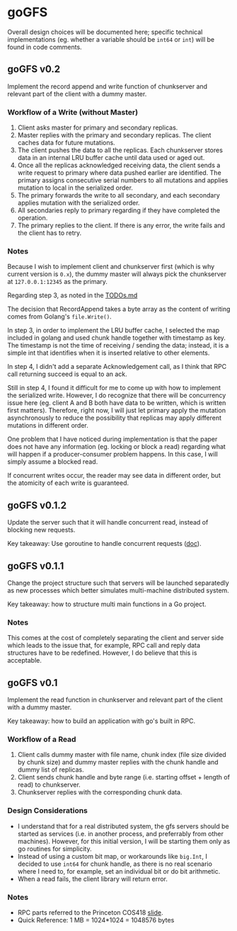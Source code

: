 # goGFS

Overall design choices will be documented here;
specific technical implementations (eg. whether a variable should be `int64` or `int`) will be found in code comments.

## goGFS v0.2

Implement the record append and write function of chunkserver and relevant part of the client with a dummy master.

### Workflow of a Write (without Master)

1. Client asks master for primary and secondary replicas. 
2. Master replies with the primary and secondary replicas.
The client caches data for future mutations.
3. The client pushes the data to all the replicas. 
Each chunkserver stores data in an internal LRU buffer cache until data used or aged out.
4. Once all the replicas acknowledged receiving data, 
the client sends a write request to primary where data pushed earlier are identified.
The primary assigns consecutive serial numbers to all mutations 
and applies mutation to local in the serialized order.
5. The primary forwards the write to all secondary, 
and each secondary applies mutation with the serialized order.
6. All secondaries reply to primary regarding if they have completed the operation.
7. The primary replies to the client. If there is any error, the write fails and the client has to retry.

### Notes

Because I wish to implement client and chunkserver first (which is why current version is `0.x`), 
the dummy master will always pick the chunkserver at `127.0.0.1:12345` as the primary.

Regarding step 3, as noted in the [TODOs.md](TODOs.md) 

The decision that RecordAppend takes a byte array as the content of writing comes from Golang's `file.Write()`.

In step 3, in order to implement the LRU buffer cache, I selected the map included in golang and used chunk handle together with timestamp as key. The timestamp is not the time of receiving / sending the data; instead, it is a simple int that identifies when it is inserted relative to other elements.

In step 4, I didn't add a separate Acknowledgement call, as I think that RPC call returning succeed is equal to an ack.

Still in step 4, I found it difficult for me to come up with how to implement the serialized write. However, I do recognize that there will be concurrency issue here (eg. client A and B both have data to be written, which is written first matters). Therefore, right now, I will just let primary apply the mutation asynchronously to reduce the possibility that replicas may apply different mutations in different order.

One problem that I have noticed during implementation is that 
the paper does not have any information (eg. locking or block a read) regarding 
what will happen if a producer-consumer problem happens. 
In this case, I will simply assume a blocked read.

If concurrent writes occur, the reader may see data in different order, but the atomicity of each write is guaranteed.

## goGFS v0.1.2

Update the server such that it will handle concurrent read, instead of blocking new requests.

Key takeaway: Use goroutine to handle concurrent requests ([doc](https://pkg.go.dev/net/rpc#NewClient)).

## goGFS v0.1.1

Change the project structure such that servers will be launched separatedly as new processes 
which better simulates multi-machine distributed system.

Key takeaway: how to structure multi main functions in a Go project.

### Notes

This comes at the cost of completely separating the client and server side which leads to the issue that, 
for example, RPC call and reply data structures have to be redefined.
However, I do believe that this is acceptable. 

## goGFS v0.1

Implement the read function in chunkserver and relevant part of the client with a dummy master.

Key takeaway: how to build an application with go's built in RPC.

### Workflow of a Read

1. Client calls dummy master with file name, chunk index (file size divided by chunk size) 
and dummy master replies with the chunk handle and dummy list of replicas.
2. Client sends chunk handle and byte range (i.e. starting offset + length of read) to chunkserver.
3. Chunkserver replies with the corresponding chunk data.

### Design Considerations

* I understand that for a real distributed system, the gfs servers should be started as services 
(i.e. in another process, and preferrably from other machines). 
However, for this initial version, I will be starting them only as go routines for simplicity.
* Instead of using a custom bit map, or workarounds like `big.Int`, I decided to use `int64` for chunk handle, 
as there is no real scenario where I need to, for example, set an individual bit or do bit arithmetic.
* When a read fails, the client library will return error.

### Notes

* RPC parts referred to the Princeton COS418 [slide](https://www.cs.princeton.edu/courses/archive/spring21/cos418/docs/precept3_rpcs_in_go.pdf).
* Quick Reference: 1 MB = 1024*1024 = 1048576 bytes